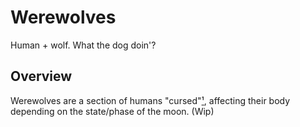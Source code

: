 # Werewolves
Human + wolf. What the dog doin'?

## Overview 
Werewolves are a section of humans "cursed"[¹](#annexes), affecting their body depending on the state/phase of the moon.
(Wip)